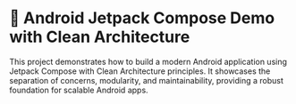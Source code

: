 # 🚀 Android Jetpack Compose Demo with Clean Architecture

This project demonstrates how to build a modern Android application using Jetpack Compose with Clean Architecture principles. It showcases the separation of concerns, modularity, and maintainability, providing a robust foundation for scalable Android apps.

